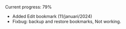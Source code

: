 Current progress: 79%

 - Added Edit bookmark (11/januari/2024)
 - Fixbug: backup and restore bookmarks, Not working.